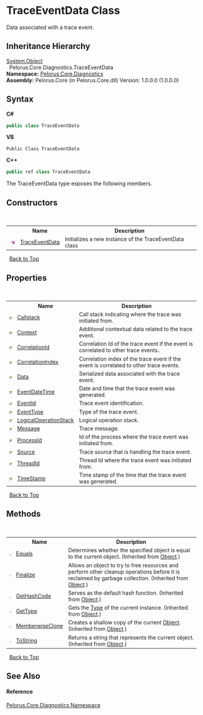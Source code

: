 # TraceEventData Class
 

Data associated with a trace event.


## Inheritance Hierarchy
<a href="http://msdn2.microsoft.com/en-us/library/e5kfa45b" target="_blank">System.Object</a><br />&nbsp;&nbsp;Pelorus.Core.Diagnostics.TraceEventData<br />
**Namespace:**&nbsp;<a href="9C794B0B">Pelorus.Core.Diagnostics</a><br />**Assembly:**&nbsp;Pelorus.Core (in Pelorus.Core.dll) Version: 1.0.0.0 (1.0.0.0)

## Syntax

**C#**<br />
``` C#
public class TraceEventData
```

**VB**<br />
``` VB
Public Class TraceEventData
```

**C++**<br />
``` C++
public ref class TraceEventData
```

The TraceEventData type exposes the following members.


## Constructors
&nbsp;<table><tr><th></th><th>Name</th><th>Description</th></tr><tr><td>![Public method](media/pubmethod.gif "Public method")</td><td><a href="3D7983B7">TraceEventData</a></td><td>
Initializes a new instance of the TraceEventData class</td></tr></table>&nbsp;
<a href="#traceeventdata-class">Back to Top</a>

## Properties
&nbsp;<table><tr><th></th><th>Name</th><th>Description</th></tr><tr><td>![Public property](media/pubproperty.gif "Public property")</td><td><a href="29D02FDD">Callstack</a></td><td>
Call stack indicating where the trace was initiated from.</td></tr><tr><td>![Public property](media/pubproperty.gif "Public property")</td><td><a href="96BA81BD">Context</a></td><td>
Additional contextual data related to the trace event.</td></tr><tr><td>![Public property](media/pubproperty.gif "Public property")</td><td><a href="A3286731">CorrelationId</a></td><td>
Correlation Id of the trace event if the event is correlated to other trace events..</td></tr><tr><td>![Public property](media/pubproperty.gif "Public property")</td><td><a href="4019979D">CorrelationIndex</a></td><td>
Correlation index of the trace event if the event is correlated to other trace events.</td></tr><tr><td>![Public property](media/pubproperty.gif "Public property")</td><td><a href="910AD47D">Data</a></td><td>
Serialized data associated with the trace event.</td></tr><tr><td>![Public property](media/pubproperty.gif "Public property")</td><td><a href="E304428E">EventDateTime</a></td><td>
Date and time that the trace event was generated.</td></tr><tr><td>![Public property](media/pubproperty.gif "Public property")</td><td><a href="E56D0437">EventId</a></td><td>
Trace event identification.</td></tr><tr><td>![Public property](media/pubproperty.gif "Public property")</td><td><a href="E0533341">EventType</a></td><td>
Type of the trace event.</td></tr><tr><td>![Public property](media/pubproperty.gif "Public property")</td><td><a href="D8825B50">LogicalOperationStack</a></td><td>
Logical operation stack.</td></tr><tr><td>![Public property](media/pubproperty.gif "Public property")</td><td><a href="68A4BC51">Message</a></td><td>
Trace message.</td></tr><tr><td>![Public property](media/pubproperty.gif "Public property")</td><td><a href="E83D6392">ProcessId</a></td><td>
Id of the process where the trace event was initiated from.</td></tr><tr><td>![Public property](media/pubproperty.gif "Public property")</td><td><a href="F3668065">Source</a></td><td>
Trace source that is handling the trace event.</td></tr><tr><td>![Public property](media/pubproperty.gif "Public property")</td><td><a href="80E0BA81">ThreadId</a></td><td>
Thread Id where the trace event was initiated from.</td></tr><tr><td>![Public property](media/pubproperty.gif "Public property")</td><td><a href="B500ACDC">TimeStamp</a></td><td>
Time stamp of the time that the trace event was generated.</td></tr></table>&nbsp;
<a href="#traceeventdata-class">Back to Top</a>

## Methods
&nbsp;<table><tr><th></th><th>Name</th><th>Description</th></tr><tr><td>![Public method](media/pubmethod.gif "Public method")</td><td><a href="http://msdn2.microsoft.com/en-us/library/bsc2ak47" target="_blank">Equals</a></td><td>
Determines whether the specified object is equal to the current object.
 (Inherited from <a href="http://msdn2.microsoft.com/en-us/library/e5kfa45b" target="_blank">Object</a>.)</td></tr><tr><td>![Protected method](media/protmethod.gif "Protected method")</td><td><a href="http://msdn2.microsoft.com/en-us/library/4k87zsw7" target="_blank">Finalize</a></td><td>
Allows an object to try to free resources and perform other cleanup operations before it is reclaimed by garbage collection.
 (Inherited from <a href="http://msdn2.microsoft.com/en-us/library/e5kfa45b" target="_blank">Object</a>.)</td></tr><tr><td>![Public method](media/pubmethod.gif "Public method")</td><td><a href="http://msdn2.microsoft.com/en-us/library/zdee4b3y" target="_blank">GetHashCode</a></td><td>
Serves as the default hash function.
 (Inherited from <a href="http://msdn2.microsoft.com/en-us/library/e5kfa45b" target="_blank">Object</a>.)</td></tr><tr><td>![Public method](media/pubmethod.gif "Public method")</td><td><a href="http://msdn2.microsoft.com/en-us/library/dfwy45w9" target="_blank">GetType</a></td><td>
Gets the <a href="http://msdn2.microsoft.com/en-us/library/42892f65" target="_blank">Type</a> of the current instance.
 (Inherited from <a href="http://msdn2.microsoft.com/en-us/library/e5kfa45b" target="_blank">Object</a>.)</td></tr><tr><td>![Protected method](media/protmethod.gif "Protected method")</td><td><a href="http://msdn2.microsoft.com/en-us/library/57ctke0a" target="_blank">MemberwiseClone</a></td><td>
Creates a shallow copy of the current <a href="http://msdn2.microsoft.com/en-us/library/e5kfa45b" target="_blank">Object</a>.
 (Inherited from <a href="http://msdn2.microsoft.com/en-us/library/e5kfa45b" target="_blank">Object</a>.)</td></tr><tr><td>![Public method](media/pubmethod.gif "Public method")</td><td><a href="http://msdn2.microsoft.com/en-us/library/7bxwbwt2" target="_blank">ToString</a></td><td>
Returns a string that represents the current object.
 (Inherited from <a href="http://msdn2.microsoft.com/en-us/library/e5kfa45b" target="_blank">Object</a>.)</td></tr></table>&nbsp;
<a href="#traceeventdata-class">Back to Top</a>

## See Also


#### Reference
<a href="9C794B0B">Pelorus.Core.Diagnostics Namespace</a><br />